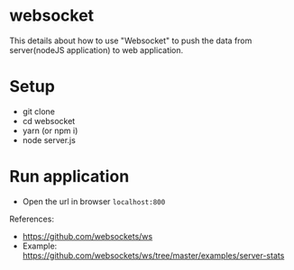# websocket

This details about how to use "Websocket" to push the data from server(nodeJS application) to web application.

# Setup
* git clone 
* cd websocket
* yarn (or npm i)
* node server.js

# Run application
 * Open the url in browser `localhost:800`
 

References:
* https://github.com/websockets/ws
* Example: https://github.com/websockets/ws/tree/master/examples/server-stats
